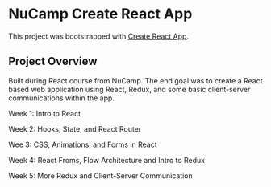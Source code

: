 # NuCamp Create React App

This project was bootstrapped with [Create React App](https://github.com/facebook/create-react-app).

## Project Overview

Built during React course from NuCamp. The end goal was to create a React based web application using React, Redux, and some basic client-server communications within the app. 

 Week 1: Intro to React
 
 Week 2: Hooks, State, and React Router 
 
 Wee 3: CSS, Animations, and Forms in React
 
 Week 4: React Froms, Flow Architecture and Intro to Redux
 
 Week 5: More Redux and Client-Server Communication
